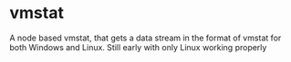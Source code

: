 # vmstat
A node based vmstat, that gets a data stream in the format of vmstat for both Windows and Linux. Still early with only Linux working properly
